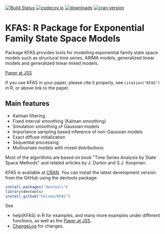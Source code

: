 [![Build Status](https://travis-ci.org/helske/KFAS.png?branch=master)](https://travis-ci.org/helske/KFAS)
[![codecov.io](http://codecov.io/github/helske/KFAS/coverage.svg?branch=master)](http://codecov.io/github/helske/KFAS?branch=master)
[![downloads](http://cranlogs.r-pkg.org/badges/KFAS)](http://cranlogs.r-pkg.org/badges/KFAS)
[![cran version](http://www.r-pkg.org/badges/version/KFAS)](http://cran.r-project.org/package=KFAS)

KFAS: R Package for Exponential Family State Space Models
==========================================================================

Package KFAS provides tools for modelling exponential family state space models such as
structural time series, ARIMA models, generalized linear models and generalized linear mixed models.

[Paper at JSS](https://www.jstatsoft.org/article/view/v078i10)

If you use KFAS in your paper, please cite it properly, see `citation("KFAS")` in R, or above link to the paper.

Main features
--------------------------------------------------------------------------

- Kalman filtering
- Fixed interval smoothing (Kalman smoothing)
- Simulation smoothing of Gaussian models
- Importance sampling based inference of non-Gaussian models
- Exact diffuse initialization
- Sequential processing
- Multivariate models with mixed distributions

Most of the algorithms are based on book "Time Series Analysis by State Space Methods" and related articles by J. Durbin and S.J. Koopman.

KFAS is available at [CRAN](http://cran.r-project.org/web/packages/KFAS/index.html). You can install the latest development version from the GitHub using the devtools package:

```R
install.packages("devtools")
library(devtools)
install_github("helske/KFAS")
```

See
* help(KFAS) in R for examples, and many more examples under different functions, as well as the [Paper at JSS](https://www.jstatsoft.org/article/view/v078i10).
* [ChangeLog](https://github.com/helske/KFAS/blob/master/ChangeLog) for changes.

